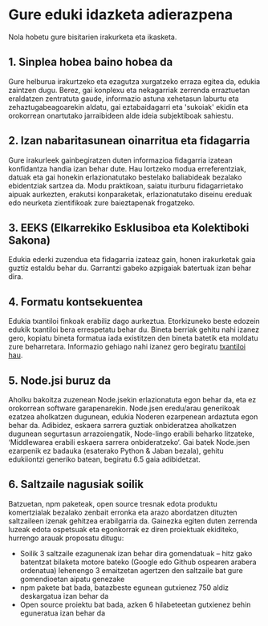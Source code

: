 # Gure eduki idazketa adierazpena

Nola hobetu gure bisitarien irakurketa eta ikasketa.

## 1. Sinplea hobea baino hobea da

Gure helburua irakurtzeko eta ezagutza xurgatzeko erraza egitea da, edukia zaintzen dugu. Berez, gai konplexu eta nekagarriak zerrenda erraztuetan eraldatzen zentratuta gaude, informazio astuna xehetasun laburtu eta zehaztugabeagoarekin aldatu, gai eztabaidagarri eta 'sukoiak' ekidin eta orokorrean onartutako jarraibideen alde ideia subjektiboak sahiestu.

## 2. Izan nabaritasunean oinarritua eta fidagarria

Gure irakurleek gainbegiratzen duten informazioa fidagarria izatean konfidantza handia izan behar dute. Hau lortzeko modua erreferentziak, datuak eta gai honekin erlazionatutako bestelako baliabideak bezalako ebidentziak sartzea da. Modu praktikoan, saiatu iturburu fidagarrietako aipuak aurkezten, erakutsi konparaketak, erlazionatutako diseinu ereduak edo neurketa zientifikoak zure baieztapenak frogatzeko.

## 3. EEKS (Elkarrekiko Esklusiboa eta Kolektiboki Sakona)

Edukia ederki zuzendua eta fidagarria izateaz gain, honen irakurketak gaia guztiz estaldu behar du. Garrantzi gabeko azpigaiak batertuak izan behar dira.

## 4. Formatu kontsekuentea

Edukia txantiloi finkoak erabiliz dago aurkeztua. Etorkizuneko beste edozein edukik txantiloi bera errespetatu behar du. Bineta berriak gehitu nahi izanez gero, kopiatu bineta formatua iada existitzen den bineta batetik eta moldatu zure beharretara. Informazio gehiago nahi izanez gero begiratu [txantiloi hau](../sections/template.basque.md).

## 5. Node.jsi buruz da

Aholku bakoitza zuzenean Node.jsekin erlazionatuta egon behar da, eta ez orokorrean software garapenarekin. Node.jsen eredu/arau generikoak ezatzea aholkatzen dugunean, edukia Noderen ezarpenean ardaztuta egon behar da. Adibidez, eskaera sarrera guztiak onbideratzea aholkatzen dugunean segurtasun arrazoiengatik, Node-lingo erabili beharko litzateke, ‘Middlewarea erabili eskaera sarrera onbideratzeko‘. Gai batek Node.jsen ezarpenik ez badauka (esaterako Python & Jaban bezala), gehitu edukiiontzi generiko batean, begiratu 6.5 gaia adibidetzat.

## 6. Saltzaile nagusiak soilik

Batzuetan, npm paketeak, open source tresnak edota produktu komertzialak bezalako zenbait erronka eta arazo abordatzen dituzten saltzaileen izenak gehitzea erabilgarria da. Gainezka egiten duten zerrenda luzeak edota ospetsuak eta egonkorrak ez diren proiektuak ekiditeko, hurrengo arauak proposatu ditugu:

- Soilik 3 saltzaile ezagunenak izan behar dira gomendatuak – hitz gako batentzat bilaketa motore bateko (Google edo Github ospearen arabera ordenatua) lehenengo 3 emaitzetan agertzen den saltzaile bat gure gomendioetan aipatu genezake
- npm pakete bat bada, batazbeste egunean gutxienez 750 aldiz deskargatua izan behar da
- Open source proiektu bat bada, azken 6 hilabeteetan gutxienez behin eguneratua izan behar da

